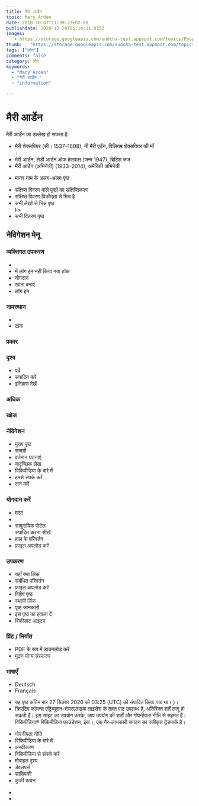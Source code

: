 ```yaml
---
title: मैरी आर्डेन 
topic: Mary Arden
date: 2018-10-07T11:39:22+02:00
publishdate: 2020-12-20T05:14:11.915Z
images: 
   - https://storage.googleapis.com/sudcha-test.appspot.com/topics/People/mary_arden/1.jpeg
thumb:   "https://storage.googleapis.com/sudcha-test.appspot.com/topics/People/mary_arden/thumb.jpeg"
tags: ["लोग"]
comments: false
category: लोग
keywords: 
  - "Mary Arden"
  - "मैरी आर्डेन "
  - "information"

---
```

<h1> मैरी आर्डेन </h1> <p> मैरी आर्डेन का उल्लेख हो सकता है: </p> <ul> <li> मैरी शेक्सपियर (सी। 1537–1608), नी मैरी एर्डन, विलियम शेक्सपियर की माँ </li>। <li> मेरी आर्डेन, लेडी आर्डन ऑफ हेसवाल (जन्म 1947), ब्रिटिश जज </li> <li> मैरी आर्डेन (अभिनेत्री) (1933–2014), अमेरिकी अभिनेत्री </li> </ul> <ul> <li > मानव नाम के अलग-अलग पृष्ठ </li> </ul> <ul> <li> संक्षिप्त विवरण वाले पृष्ठों का संक्षिप्तिकरण </li> <li> संक्षिप्त विवरण विकीदता से भिन्न है </li> <li> सभी लेखों से भिन्न पृष्ठ </li> li> <li> सभी वितरण पृष्ठ </li> </ul> <h2> नेविगेशन मेनू </h2> <h3> व्यक्तिगत उपकरण </h3> <ul> <li> </li> <li> में लॉग इन नहीं किया गया टॉक </li> <li> योगदान </li> <li> खाता बनाएं </li> <li> लॉग इन </li> </ul> <h3> नामस्थान </h3> <ul> <li> </li> <li> टॉक </li> </ul> <h3> प्रकार </h3> <ul> </ul> <h3> दृश्य </h3> <ul> <li> पढ़ें </li> <li> संपादित करें </li> <li> इतिहास देखें </li> </ul> <h3> अधिक </h3> <ul> </ul> <h3> खोज </h3> <h3> नेविगेशन </h3> <ul> <li> मुख्य पृष्ठ </li> <li> सामग्री </li> <li> वर्तमान घटनाएं </li> <li> यादृच्छिक लेख </li> <li> विकिपीडिया के बारे में </li> <li> हमसे संपर्क करें </li> <li> दान करें </li> </ul> <h3> योगदान करें </h3> <ul> <li> मदद </li> <li> </li> <li> सामुदायिक पोर्टल </li> संपादित करना सीखें <li> हाल के परिवर्तन </li> <li> फ़ाइल अपलोड करें </li> </ul> <h3> उपकरण </h3> <ul> <li> यहाँ क्या लिंक </li> <li> संबंधित परिवर्तन </li> <li> फ़ाइल अपलोड करें </li> <li> विशेष पृष्ठ </li> <li> स्थायी लिंक </li> <li> पृष्ठ जानकारी </li> <li> इस पृष्ठ का हवाला दें </li> <li > विकीडाट आइटम </li> </ul> <h3> प्रिंट / निर्यात </h3> <ul> <li> PDF के रूप में डाउनलोड करें </li> <li> मुद्रण योग्य संस्करण </li> </ul> <h3> भाषाएँ </h3> <ul> <li> Deutsch </li> <li> Français </li> </ul> <ul> <li> यह पृष्ठ अंतिम बार 27 सितंबर 2020 को 03:25 (UTC) को संपादित किया गया था। )। </li> <li> क्रिएटिव कॉमन्स एट्रिब्यूशन-शेयरएलाइक लाइसेंस के तहत पाठ उपलब्ध है, अतिरिक्त शर्तें लागू हो सकती हैं। इस साइट का उपयोग करके, आप उपयोग की शर्तों और गोपनीयता नीति से सहमत हैं। विकिपीडिया® विकिमीडिया फ़ाउंडेशन, इंक।, एक गैर-लाभकारी संगठन का पंजीकृत ट्रेडमार्क है। </li> </ul> <ul> <li> गोपनीयता नीति </li> <li> विकिपीडिया के बारे में </li> <li> अस्वीकरण </li> <li> विकिपीडिया से संपर्क करें </li> <li> मोबाइल दृश्य </li> <li> डेवलपर्स </li> <li> सांख्यिकी </li> <li> कुकी कथन </li> </ul> <ul> <li> </li> <li> </li> </ul> 